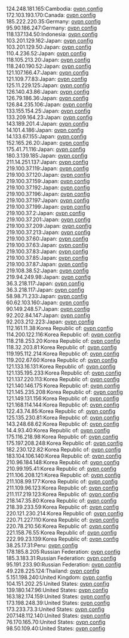124.248.181.165:Cambodia: [ovpn config](vpn/124_248_181_165.ovpn)  
172.103.193.170:Canada: [ovpn config](vpn/172_103_193_170.ovpn)  
185.222.220.35:Germany: [ovpn config](vpn/185_222_220_35.ovpn)  
95.90.186.247:Germany: [ovpn config](vpn/95_90_186_247.ovpn)  
118.137.134.50:Indonesia: [ovpn config](vpn/118_137_134_50.ovpn)  
103.201.129.162:Japan: [ovpn config](vpn/103_201_129_162.ovpn)  
103.201.129.50:Japan: [ovpn config](vpn/103_201_129_50.ovpn)  
110.4.236.52:Japan: [ovpn config](vpn/110_4_236_52.ovpn)  
118.105.213.20:Japan: [ovpn config](vpn/118_105_213_20.ovpn)  
118.240.190.52:Japan: [ovpn config](vpn/118_240_190_52.ovpn)  
121.107.166.47:Japan: [ovpn config](vpn/121_107_166_47.ovpn)  
121.109.77.83:Japan: [ovpn config](vpn/121_109_77_83.ovpn)  
125.11.229.125:Japan: [ovpn config](vpn/125_11_229_125.ovpn)  
126.140.43.86:Japan: [ovpn config](vpn/126_140_43_86.ovpn)  
126.79.186.36:Japan: [ovpn config](vpn/126_79_186_36.ovpn)  
126.84.235.106:Japan: [ovpn config](vpn/126_84_235_106.ovpn)  
133.155.154.25:Japan: [ovpn config](vpn/133_155_154_25.ovpn)  
133.209.164.23:Japan: [ovpn config](vpn/133_209_164_23.ovpn)  
143.189.201.4:Japan: [ovpn config](vpn/143_189_201_4.ovpn)  
14.101.4.186:Japan: [ovpn config](vpn/14_101_4_186.ovpn)  
14.133.67.155:Japan: [ovpn config](vpn/14_133_67_155.ovpn)  
152.165.26.20:Japan: [ovpn config](vpn/152_165_26_20.ovpn)  
175.41.71.116:Japan: [ovpn config](vpn/175_41_71_116.ovpn)  
180.3.139.185:Japan: [ovpn config](vpn/180_3_139_185.ovpn)  
211.14.251.137:Japan: [ovpn config](vpn/211_14_251_137.ovpn)  
219.100.37.119:Japan: [ovpn config](vpn/219_100_37_119.ovpn)  
219.100.37.120:Japan: [ovpn config](vpn/219_100_37_120.ovpn)  
219.100.37.159:Japan: [ovpn config](vpn/219_100_37_159.ovpn)  
219.100.37.192:Japan: [ovpn config](vpn/219_100_37_192.ovpn)  
219.100.37.196:Japan: [ovpn config](vpn/219_100_37_196.ovpn)  
219.100.37.197:Japan: [ovpn config](vpn/219_100_37_197.ovpn)  
219.100.37.199:Japan: [ovpn config](vpn/219_100_37_199.ovpn)  
219.100.37.2:Japan: [ovpn config](vpn/219_100_37_2.ovpn)  
219.100.37.201:Japan: [ovpn config](vpn/219_100_37_201.ovpn)  
219.100.37.209:Japan: [ovpn config](vpn/219_100_37_209.ovpn)  
219.100.37.213:Japan: [ovpn config](vpn/219_100_37_213.ovpn)  
219.100.37.60:Japan: [ovpn config](vpn/219_100_37_60.ovpn)  
219.100.37.63:Japan: [ovpn config](vpn/219_100_37_63.ovpn)  
219.100.37.83:Japan: [ovpn config](vpn/219_100_37_83.ovpn)  
219.100.37.85:Japan: [ovpn config](vpn/219_100_37_85.ovpn)  
219.100.37.87:Japan: [ovpn config](vpn/219_100_37_87.ovpn)  
219.108.38.52:Japan: [ovpn config](vpn/219_108_38_52.ovpn)  
219.94.249.98:Japan: [ovpn config](vpn/219_94_249_98.ovpn)  
36.3.218.117:Japan: [ovpn config](vpn/36_3_218_117.ovpn)  
36.3.218.117:Japan: [ovpn config](vpn/36_3_218_117.ovpn)  
58.98.71.233:Japan: [ovpn config](vpn/58_98_71_233.ovpn)  
60.62.103.160:Japan: [ovpn config](vpn/60_62_103_160.ovpn)  
90.149.248.57:Japan: [ovpn config](vpn/90_149_248_57.ovpn)  
92.202.84.147:Japan: [ovpn config](vpn/92_202_84_147.ovpn)  
92.203.212.223:Japan: [ovpn config](vpn/92_203_212_223.ovpn)  
112.161.11.38:Korea Republic of: [ovpn config](vpn/112_161_11_38.ovpn)  
114.200.122.116:Korea Republic of: [ovpn config](vpn/114_200_122_116.ovpn)  
118.218.253.20:Korea Republic of: [ovpn config](vpn/118_218_253_20.ovpn)  
118.32.203.81:Korea Republic of: [ovpn config](vpn/118_32_203_81.ovpn)  
119.195.112.214:Korea Republic of: [ovpn config](vpn/119_195_112_214.ovpn)  
119.202.67.60:Korea Republic of: [ovpn config](vpn/119_202_67_60.ovpn)  
121.133.16.131:Korea Republic of: [ovpn config](vpn/121_133_16_131.ovpn)  
121.135.195.233:Korea Republic of: [ovpn config](vpn/121_135_195_233.ovpn)  
121.137.220.113:Korea Republic of: [ovpn config](vpn/121_137_220_113.ovpn)  
121.140.146.175:Korea Republic of: [ovpn config](vpn/121_140_146_175.ovpn)  
121.145.235.208:Korea Republic of: [ovpn config](vpn/121_145_235_208.ovpn)  
121.149.131.156:Korea Republic of: [ovpn config](vpn/121_149_131_156.ovpn)  
121.168.114.144:Korea Republic of: [ovpn config](vpn/121_168_114_144.ovpn)  
122.43.74.85:Korea Republic of: [ovpn config](vpn/122_43_74_85.ovpn)  
125.135.230.81:Korea Republic of: [ovpn config](vpn/125_135_230_81.ovpn)  
143.248.68.62:Korea Republic of: [ovpn config](vpn/143_248_68_62.ovpn)  
14.4.93.40:Korea Republic of: [ovpn config](vpn/14_4_93_40.ovpn)  
175.116.218.98:Korea Republic of: [ovpn config](vpn/175_116_218_98.ovpn)  
175.197.208.248:Korea Republic of: [ovpn config](vpn/175_197_208_248.ovpn)  
182.230.122.82:Korea Republic of: [ovpn config](vpn/182_230_122_82.ovpn)  
183.104.106.140:Korea Republic of: [ovpn config](vpn/183_104_106_140.ovpn)  
210.96.184.148:Korea Republic of: [ovpn config](vpn/210_96_184_148.ovpn)  
210.99.195.41:Korea Republic of: [ovpn config](vpn/210_99_195_41.ovpn)  
211.106.208.121:Korea Republic of: [ovpn config](vpn/211_106_208_121.ovpn)  
211.108.99.177:Korea Republic of: [ovpn config](vpn/211_108_99_177.ovpn)  
211.109.96.123:Korea Republic of: [ovpn config](vpn/211_109_96_123.ovpn)  
211.117.219.123:Korea Republic of: [ovpn config](vpn/211_117_219_123.ovpn)  
218.147.35.80:Korea Republic of: [ovpn config](vpn/218_147_35_80.ovpn)  
218.39.233.59:Korea Republic of: [ovpn config](vpn/218_39_233_59.ovpn)  
220.121.230.214:Korea Republic of: [ovpn config](vpn/220_121_230_214.ovpn)  
220.71.227.110:Korea Republic of: [ovpn config](vpn/220_71_227_110.ovpn)  
220.78.210.56:Korea Republic of: [ovpn config](vpn/220_78_210_56.ovpn)  
221.158.76.55:Korea Republic of: [ovpn config](vpn/221_158_76_55.ovpn)  
222.99.23.139:Korea Republic of: [ovpn config](vpn/222_99_23_139.ovpn)  
38.25.17.31:Peru: [ovpn config](vpn/38_25_17_31.ovpn)  
178.185.8.205:Russian Federation: [ovpn config](vpn/178_185_8_205.ovpn)  
185.3.183.31:Russian Federation: [ovpn config](vpn/185_3_183_31.ovpn)  
95.191.233.90:Russian Federation: [ovpn config](vpn/95_191_233_90.ovpn)  
49.228.225.124:Thailand: [ovpn config](vpn/49_228_225_124.ovpn)  
5.151.198.240:United Kingdom: [ovpn config](vpn/5_151_198_240.ovpn)  
104.151.202.25:United States: [ovpn config](vpn/104_151_202_25.ovpn)  
139.180.147.96:United States: [ovpn config](vpn/139_180_147_96.ovpn)  
163.182.174.159:United States: [ovpn config](vpn/163_182_174_159.ovpn)  
173.198.248.39:United States: [ovpn config](vpn/173_198_248_39.ovpn)  
173.233.73.3:United States: [ovpn config](vpn/173_233_73_3.ovpn)  
207.148.112.140:United States: [ovpn config](vpn/207_148_112_140.ovpn)  
76.170.165.70:United States: [ovpn config](vpn/76_170_165_70.ovpn)  
98.50.109.40:United States: [ovpn config](vpn/98_50_109_40.ovpn)  
